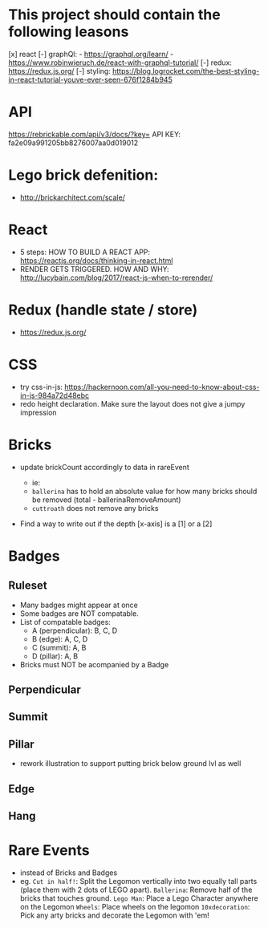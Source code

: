 # This project should contain the following leasons
[x] react
[-] graphQl:
    - https://graphql.org/learn/
    - https://www.robinwieruch.de/react-with-graphql-tutorial/
[-] redux: https://redux.js.org/
[-] styling: https://blog.logrocket.com/the-best-styling-in-react-tutorial-youve-ever-seen-676f1284b945

# API
https://rebrickable.com/api/v3/docs/?key=
API KEY: fa2e09a991205bb8276007aa0d019012

# Lego brick defenition:
- http://brickarchitect.com/scale/

# React
- 5 steps: HOW TO BUILD A REACT APP: https://reactjs.org/docs/thinking-in-react.html
- RENDER GETS TRIGGERED. HOW AND WHY: http://lucybain.com/blog/2017/react-js-when-to-rerender/

# Redux (handle state / store)
- https://redux.js.org/

# CSS
- try css-in-js: https://hackernoon.com/all-you-need-to-know-about-css-in-js-984a72d48ebc
- redo height declaration. Make sure the layout does not give a jumpy impression

# Bricks
- update brickCount accordingly to data in rareEvent
    * ie: 
    * `ballerina` has to hold an absolute value for how many bricks should be removed (total - ballerinaRemoveAmount)
    * `cuttroath` does not remove any bricks

- Find a way to write out if the depth [x-axis] is a [1] or a [2]


# Badges
## Ruleset
- Many badges might appear at once
- Some badges are NOT compatable.
- List of compatable badges:
    * A (perpendicular): B, C, D
    * B (edge): A, C, D
    * C (summit): A, B
    * D (pillar): A, B
- Bricks must NOT be acompanied by a Badge

## Perpendicular

## Summit

## Pillar
- rework illustration to support putting brick below ground lvl as well

## Edge

## Hang

# Rare Events
- instead of Bricks and Badges
- eg. 
    `Cut in half!`:     Split the Legomon vertically into two equally tall parts (place them with 2 dots of LEGO apart).
    `Ballerina`:        Remove half of the bricks that touches ground.
    `Lego Man`:         Place a Lego Character anywhere on the Legomon
    `Wheels`:           Place wheels on the legomon
    `10xdecoration`:    Pick any arty bricks and decorate the Legomon with 'em!

